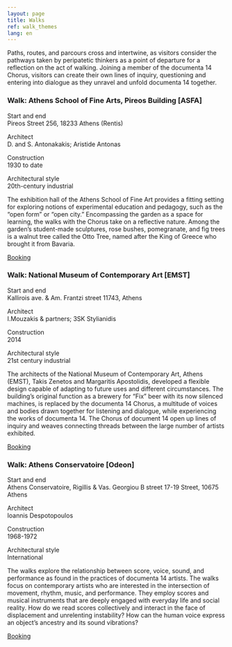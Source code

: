 ```yaml
---
layout: page
title: Walks
ref: walk_themes
lang: en
---
```


Paths, routes, and parcours cross and intertwine, as visitors consider the pathways taken by peripatetic thinkers as a point of departure for a reflection on the act of walking. Joining a member of the documenta 14 Chorus, visitors can create their own lines of inquiry, questioning and entering into dialogue as they unravel and unfold documenta 14 together.

### Walk: Athens School of Fine Arts, Pireos Building [ASFA]

Start and end <br>
Pireos Street 256, 18233 Athens (Rentis)

Architect <br>
D. and S. Antonakakis; Aristide Antonas

Construction <br>
1930 to date

Architectural style <br>
20th-century industrial

The exhibition hall of the Athens School of Fine Art provides a fitting setting for exploring notions of experimental education and pedagogy, such as the “open form” or “open city.” Encompassing the garden as a space for learning, the walks with the Chorus take on a reflective nature. Among the garden’s student-made sculptures, rose bushes, pomegranate, and fig trees is a walnut tree called the Otto Tree, named after the King of Greece who brought it from Bavaria.

<a href="walks.html" class="text-underline">Booking</a>

### Walk: National Museum of Contemporary Art [EMST]

Start and end <br>
Kallirois ave. & Am. Frantzi street 11743, Athens

Architect <br>
Ι.Mouzakis & partners; 3SK Stylianidis

Construction <br>
2014

Architectural style <br>
21st century industrial

The architects of the National Museum of Contemporary Art, Athens (EMST), Takis Zenetos and Margaritis Apostolidis, developed a flexible design capable of adapting to future uses and different circumstances. The building’s original function as a brewery for “Fix” beer with its now silenced machines, is replaced by the documenta 14 Chorus, a multitude of voices and bodies drawn together for listening and dialogue, while experiencing the works of documenta 14. The Chorus of document 14 open up lines of inquiry and weaves connecting threads between the large number of artists exhibited.

<a href="walks.html" class="text-underline">Booking</a>

### Walk: Athens Conservatoire [Odeon]

Start and end <br>
Athens Conservatoire, Rigillis & Vas. Georgiou B street 17-19 Street, 10675 Athens

Architect <br>
Ioannis Despotopoulos

Construction <br>
1968-1972

Architectural style <br>
International

The walks explore the relationship between score, voice, sound, and performance as found in the practices of documenta 14 artists. The walks focus on contemporary artists who are interested in the intersection of movement, rhythm, music, and performance. They employ scores and musical instruments that are deeply engaged with everyday life and social reality. How do we read scores collectively and interact in the face of displacement and unrelenting instability? How can the human voice express an object’s ancestry and its sound vibrations?

<a href="walks.html" class="text-underline">Booking</a>
